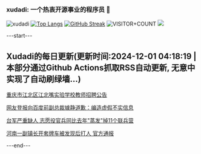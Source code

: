 ### xudadi: 一个热衷开源事业的程序员 👋

![xudadi](https://github-readme-stats-git-masterorgs-github-readme-stats-team.vercel.app/api?username=xudadi)
[![Top Langs](https://github-readme-stats.vercel.app/api/top-langs/?username=xudadi)](https://github.com/anuraghazra/github-readme-stats)
[![GitHub Streak](https://streak-stats.demolab.com?user=xudadi&locale=zh_Hans)](https://git.io/streak-stats)
![VISITOR+COUNT](https://komarev.com/ghpvc/?username=xudadi&label=VISITOR+COUNT)
![](https://raw.githubusercontent.com/xudadi/xudadi/main/assets/github-contribution-grid-snake.svg)


---start---

## Xudadi的每日更新(更新时间:2024-12-01 04:18:19 | 本部分通过Github Actions抓取RSS自动更新, 无意中实现了自动刷绿墙...)

[重庆市江北区江北嘴实验学校教师招聘公告](https://www.gongkaoleida.com/article/2213603)

[网友登报向百度前副总裁璩静道歉：编造虚假不实信息](https://m.163.com/news/article/JI8LLIUH051492T3.html)

[台军严重缺人 志愿役官兵同比去年"蒸发"掉11个联兵营](https://m.163.com/news/article/JI91IFU5055040N3.html)

[河南一副镇长开套牌车被发现后打人 官方通报](https://m.163.com/news/article/JI90E7UV0534A4SC.html)

---end---
